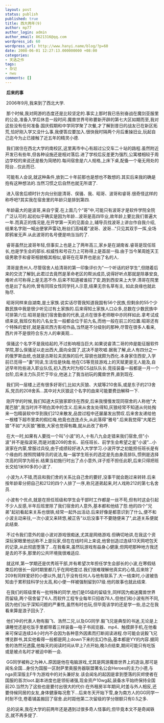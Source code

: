 ```yaml
---
layout: post
status: publish
published: true
title: 西大两年(9)
author: mp77
author_login: admin
author_email: 8621316@qq.com
wordpress_id: 60
wordpress_url: http://www.hanyi.name/blog/?p=60
date: 2008-06-01 12:27:13.000000000 +08:00
categories:
- 天选之作
tags:
- 杂记
- nwu
comments: []
---
```

 <strong>后来的事</strong>

<strong> </strong>2006年9月,我来到了西北大学.

 那个时候,我对网游的态度还是比较坚定的.事实上那时我已告别奋战在魔剑亚服里的公会,准备入学后休息一段时间.魔兽世界号称要新开辟的第七大区如期而至,我对这些没有任何准备.国庆假期和中学同学聚了次餐,才了解到昔日的战友已在新区拓荒,恰好刚入学又没什么事,我便答应要加入.很快我时隔两个月后重操旧业,玩起自己迄今为止已接触了近五年的精灵小德.

 我们居住在西北大学的南校区,这里离市中心有超过公交车二十站的路程.虽然附近开发已有些年,但各种设施还是相对落后.进了学校后反差更为强烈,公寓楼相较于周边学校的来说还是极为简陋的.每间宿舍是六人规格,上床下桌,配备一个毫无用处的阳台...仅此而已.

 可能有人会说,就这种条件,放到二十年前那也是想也不敢想的.其实后来我的确是抱有这种想法的.当然习惯之后自然也就无所谓了.

 进入宿舍后顺时针方向分别是清哥、俣骚、我、昭哥、波哥和睿哥.很奇怪这样的称呼吧?其实我在宿舍里的年龄只是排到第四.

 年龄最大的是波哥,来自宁夏.在上面几个“哥”中,可能只有波哥才是软件学院全院广泛认可的.起初似乎确实是因为年龄...波哥是高四毕业,故年龄上要比我们普遍大一年.而真正的情况是,在开学第一天的见面会上,辅导员找波哥上讲台作自我介绍,结果名字刚一喊出便掌声雷动,粉丝们高喊着"波哥、波哥..."只见其双手一挥,全场即鸦雀无声.从此波哥的名号便是响当当的了.

 睿哥虽然比波哥年轻,但事实上也是上了两年高三,家乡是在湖南省.睿哥是现任班长,也是学生会的部长.权威性和号召力上可称得上是首屈一指.由于当今某周姓天王级男歌手和睿哥相貌极其相似,睿哥在花草界也是出了名的人.

 清哥是贵州人.尽管宿舍人给清哥的第一印象评价为"一个听话的好学生",但随着后来的交流了解到,此君过去竟然是革命老区的帮派成员,说得好听点那就是除暴安良,难听点可称得上是无恶不作.后来不知道被谁招了安,跑到西安来上大学.清哥在院里也是出了名的帅,曾有同班女性同学托人示意,结果无奈名草有主, 如此良缘也就此殆尽.

 昭哥同样来自湖南,是土家族.说实话尽管我知道我国有56个民族,但剩余的55个少数民族中我是很少听见过有土家族的.后来得知土家族人口众多,总数在少数民族中可排第六位.昭哥是我们宿舍勤奋的代表,这点在很多老师眼中亦同样如此.拿考试成绩来说,我班仅有的八名女生一般都会位于前九名,而他一般在前三的位置.昭哥还有个特殊的爱好,就是喜欢西方影视作品,当然是不分级别的那种,尽管在很多人看来,西片并不是很符合东方人的审美观...

 俣骚这个名字不是我给起的,不过影响相当巨大.如果说睿清二哥的帅是能征服软件学院,那么俣骚足以走出西大,面向全国了,这决不是吹嘘.据我了解,此人有四分之一的俄罗斯血统,也就是古斯拉夫民族的后代,容貌也就颇为西化.本身家住西安,入学前已觅得一"妻"同读,生活恰是快哉.他在CS等竞技游戏上的天赋更是无人能及,自述早年险些进入职业队伍,初入西大时为校CS战队队长.竞技装备一般都是一月一个台阶,后来主力队员忙于毕业,他迷上了我当初玩的魔兽世界,直到现在.

 我们同一层楼上还有很多好哥们,比如大灰狼、大斌等210舍系,或是东子的213舍系,党员的208舍系...其中对大灰狼这个名字的由来可能要费劲解释一下.

 刚开学的时候,我们知道大灰狼家即住在西安,后来我慢慢发现同宿舍的人称他"大尾巴狼",我当时并不明白其中的含义.后来从舍友处得知,灰狼经常不知道从何处掏来一包精装软中华到我们212来散发,品尝过程中还屡屡发出赞叹.后来舍友递给他一根楼下超市里卖的假红梅,他竟也连连点头,从此落得"雅号".后来我觉得"大尾巴狼"不如"大灰狼"雅致,大家也觉得有趣,就从此改了称呼.

 在大一时,如果有人要找一个叫"小波"的人,十有八九会走错来我们宿舍,但"小波"并不是指波哥,而是对面209的舍长、前任班长、前学生会希望之星"小波"...小波家在内蒙,曾服过兵役,由于成绩较好进入大学学习.小波开学之初能担任班长是有个缘由的.按照院辅导员的说法,每一届学生班长的选定是先由身高排队,惯例是选择次高的同学为班长.结果当初施行时出了点小意外,详子拒不担任此职,后来只得把班长交给1米90多的小波了.

 小波为人不错,而且和我们舍的关系比自己舍的要好,没事干就会跑过来转转.后来按年龄辈分把自己和212的四个人排了一序,称兄道弟起来,时人戏称212的第七名舍员.

 小波有个优点,就是在担任班级和学生会干部时工作都是一丝不苟,但有时这会引起不少人反感,半年后班里除了我们宿舍的人意外,基本都和他结了怨.他的四个"兄弟"起初看起来关系也很铁,经常一起外出活动.后来好像是都意识到了什么,便不和小波主动来往,一次小波又来转悠,被正告"以后没事干不要随便来了",此道关系便就此结束.

 不过令我们意外的是小波对游戏很痴迷,尤其是网络游戏.但确切地讲,在我这个资深玩家眼里他远称不上是玩家,但在在线时间上来说,他曾创造过连续13天网吧包天的记录,从此彻底堕落了...在我看来,虽然玩游戏有益身心健康,但网吧那种地方我还是去的不多,那里的公共环境我很难适应.

 就这样,第一学期还是优秀班干部,并有希望次年担任学生会部长的小波,在寒假结束后的很长一段时期里都几乎在网吧度过.我们很难理解他真实的心情,后来除了209有同样爱好的小便以外,就几乎没有任何人与他有联系了.大一结束时,小波被告知由于累积挂科学分太高,和小便一样被强制留到07级.他的故事也就此结束.

 在我们的班级里有一批特殊的同学,他们是05级的留级生,同样因为痴迷魔兽世界而留级,两个宿舍留了6人.而软件工程专业每年只招收78人.但他们和小波有所不同,因为他们似乎深知问题的严重性,虽然有时也玩,但毕竟该学的还是学一些,总之在我看来算是浪子回头了.

 他们中的代表人物有毅飞、浩然二兄,以及GG同学.毅飞兄是典型的书迷,无论是上课睡觉还是吃饭手里都带着三样装备—电子书阅览器、mp4、触摸屏手机,在他看来可保证连续24小时内不会因为各种意外因素而打断阅读进程.你可能会说毅飞兄博览群书,其实他看得一般都是网上down下来的玄幻作品,基本都是YY的内容.据同舍的浩然兄透露,他每天的阅读时间从早上7点开始,晚3点结束,期间可能只有吃饭或是被点名时才被迫中断一会.

 GG同学被称之为神人.原因是他在电脑游戏,尤其是网游魔兽世界上的造诣,那可是闻名全国...身份为国服一区耐萨里奥服务器联盟著名公会Heroes的主力小德,与nga资深版主F牛为游戏中的对头兼好友.该会闻名的起因是拿到堕落的灰烬使者在国服的首次loot.副本进度也是领衔诸强,现金资产10wg起,装备水平始终保持全国前20.当然为了这些也是要付出很大的代价:在外租房半年期间,时差与外人相反,还要侍候同居的女友,身体健康每况愈下...后来冬天开始下雪,身为南方人的GG同学一时耐不住,卷着铺盖搬回了宿舍.此时距他第二次留级的学分限额只有0.5之多.

 总的说来,我在大学的前两年还是遇到过很多奇人怪事的,但毕竟本文不是奇闻轶志,就不再多提了.
